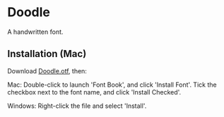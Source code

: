 # Doodle
A handwritten font.

## Installation (Mac)
Download [Doodle.otf](https://github.com/AaronRandall/Doodle/raw/master/Doodle.otf), then:

Mac: Double-click to launch 'Font Book', and click 'Install Font'. Tick the checkbox next to the font name, and click 'Install Checked'.

Windows: Right-click the file and select 'Install'.

